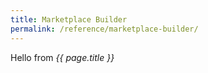 ```yaml
---
title: Marketplace Builder
permalink: /reference/marketplace-builder/
---
```


Hello from <i>{{ page.title }}</i>
